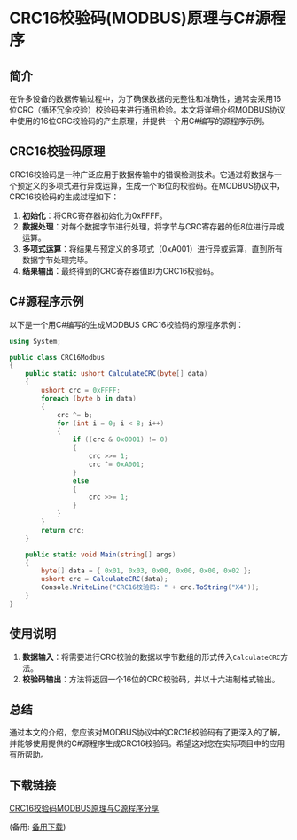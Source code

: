 # CRC16校验码(MODBUS)原理与C#源程序

## 简介

在许多设备的数据传输过程中，为了确保数据的完整性和准确性，通常会采用16位CRC（循环冗余校验）校验码来进行通讯检验。本文将详细介绍MODBUS协议中使用的16位CRC校验码的产生原理，并提供一个用C#编写的源程序示例。

## CRC16校验码原理

CRC16校验码是一种广泛应用于数据传输中的错误检测技术。它通过将数据与一个预定义的多项式进行异或运算，生成一个16位的校验码。在MODBUS协议中，CRC16校验码的生成过程如下：

1. **初始化**：将CRC寄存器初始化为0xFFFF。
2. **数据处理**：对每个数据字节进行处理，将字节与CRC寄存器的低8位进行异或运算。
3. **多项式运算**：将结果与预定义的多项式（0xA001）进行异或运算，直到所有数据字节处理完毕。
4. **结果输出**：最终得到的CRC寄存器值即为CRC16校验码。

## C#源程序示例

以下是一个用C#编写的生成MODBUS CRC16校验码的源程序示例：

```csharp
using System;

public class CRC16Modbus
{
    public static ushort CalculateCRC(byte[] data)
    {
        ushort crc = 0xFFFF;
        foreach (byte b in data)
        {
            crc ^= b;
            for (int i = 0; i < 8; i++)
            {
                if ((crc & 0x0001) != 0)
                {
                    crc >>= 1;
                    crc ^= 0xA001;
                }
                else
                {
                    crc >>= 1;
                }
            }
        }
        return crc;
    }

    public static void Main(string[] args)
    {
        byte[] data = { 0x01, 0x03, 0x00, 0x00, 0x00, 0x02 };
        ushort crc = CalculateCRC(data);
        Console.WriteLine("CRC16校验码: " + crc.ToString("X4"));
    }
}
```

## 使用说明

1. **数据输入**：将需要进行CRC校验的数据以字节数组的形式传入`CalculateCRC`方法。
2. **校验码输出**：方法将返回一个16位的CRC校验码，并以十六进制格式输出。

## 总结

通过本文的介绍，您应该对MODBUS协议中的CRC16校验码有了更深入的了解，并能够使用提供的C#源程序生成CRC16校验码。希望这对您在实际项目中的应用有所帮助。

## 下载链接
[CRC16校验码MODBUS原理与C源程序分享](https://pan.quark.cn/s/66f68ae7c065) 

(备用: [备用下载](https://pan.baidu.com/s/1Z0k5fwJWx5NjMR995gW-Gw?pwd=1234))
